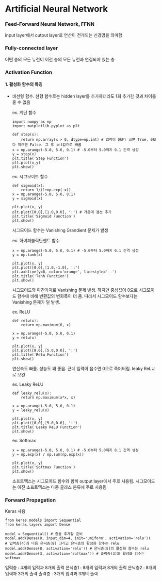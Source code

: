 # Artificial Neural Network



### Feed-Forward Neural Network, FFNN

input layer에서 output layer로 연산이 전개되는 신경망을 의미함



### Fully-connected layer

어떤 층의 모든 뉴런이 이전 층의 모든 뉴런과 연결되어 있는 층



### Activation Function

#### 1. 활성화 함수의 특징

* 비선형 함수. 선형 함수로는 hidden layer를 추가하더라도 1회 추가한 것과 차이를 줄 수 없음

  ex. 계단 함수

  ```shell
  import numpy as np
  import matplotlib.pyplot as plt
  
  def step(x):
      return np.array(x > 0, dtype=np.int) # 입력이 0보다 크면 True, 0보다 작으면 False. 그 후 int값으로 바꿈
  x = np.arange(-5.0, 5.0, 0.1) # -5.0부터 5.0까지 0.1 간격 생성
  y = step(x)
  plt.title('Step Function')
  plt.plot(x,y)
  plt.show()
  ```

  ex. 시그모이드 함수

  ```shell
  def sigmoid(x):
      return 1/(1+np.exp(-x))
  x = np.arange(-5.0, 5.0, 0.1)
  y = sigmoid(x)
  
  plt.plot(x, y)
  plt.plot([0,0],[1.0,0.0], ':') # 가운데 점선 추가
  plt.title('Sigmoid Function')
  plt.show()
  ```

  시그모이드 함수는 Vanishing Grandient 문제가 발생

  ex. 하이퍼볼릭탄젠트 함수

  ```shell
  x = np.arange(-5.0, 5.0, 0.1) # -5.0부터 5.0까지 0.1 간격 생성
  y = np.tanh(x)
  
  plt.plot(x, y)
  plt.plot([0,0],[1.0,-1.0], ':')
  plt.axhline(y=0, color='orange', linestyle='--')
  plt.title('Tanh Function')
  plt.show()
  ```

  시그모이드와 마찬가지로 Vanishing 문제 발생. 하지만 중심값이 0으로 시그모이드 함수에 비해 반환값의 변화폭이 더 큼. 따라서 시그모이드 함수보다는 Vanishing 문제가 덜 발생.

  ex. ReLU

  ```shell
  def relu(x):
      return np.maximum(0, x)
  
  x = np.arange(-5.0, 5.0, 0.1)
  y = relu(x)
  
  plt.plot(x, y)
  plt.plot([0,0],[5.0,0.0], ':')
  plt.title('Relu Function')
  plt.show()
  ```

  연산속도 빠름. 성능도 꽤 좋음. 근데 입력이 음수면 0으로 죽어버림. leaky ReLU로 보완

  ex. Leaky ReLU

  ```shell
  def leaky_relu(x):
      return np.maximum(a*x, x)
  
  x = np.arange(-5.0, 5.0, 0.1)
  y = leaky_relu(x)
  
  plt.plot(x, y)
  plt.plot([0,0],[5.0,0.0], ':')
  plt.title('Leaky ReLU Function')
  plt.show()
  ```

  ex. Softmax

  ```shell
  x = np.arange(-5.0, 5.0, 0.1) # -5.0부터 5.0까지 0.1 간격 생성
  y = np.exp(x) / np.sum(np.exp(x))
  
  plt.plot(x, y)
  plt.title('Softmax Function')
  plt.show()
  ```

  소프트맥스는 시그모이드 함수와 함께 output layer에서 주로 사용됨. 시그모이드는 이진 소프트맥스는 다중 클래스 분류에 주로 사용됨



### Forward Propagation

Keras 사용

```shell
from keras.models import Sequential
from keras.layers import Dense

model = Sequential() # 층을 추가할 준비
model.add(Dense(8, input_dim=4, init='uniform', activation='relu'))
# 입력층(4)과 다음 은닉층(8) 그리고 은닉층의 활성화 함수는 relu
model.add(Dense(8, activation='relu')) # 은닉층(8)의 활성화 함수는 relu
model.add(Dense(3, activation='softmax')) # 출력층(3)의 활성화 함수는 softmax
```

입력층 : 4개의 입력과 8개의 출력
은닉층1 : 8개의 입력과 8개의 출력
은닉층2 : 8개의 입력과 3개의 출력
출력층 : 3개의 입력과 3개의 출력